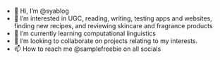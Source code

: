 - 👋 Hi, I’m @syablog
- 👀 I’m interested in UGC, reading, writing, testing apps and websites, finding new recipes, and reviewing skincare and fragrance products 
- 🌱 I’m currently learning computational linguistics
- 💞️ I’m looking to collaborate on projects relating to my interests.
- 📫 How to reach me @samplefreebie on all socials

<!---
syablog/syablog is a ✨ special ✨ repository because its `README.md` (this file) appears on your GitHub profile.
You can click the Preview link to take a look at your changes.
--->
